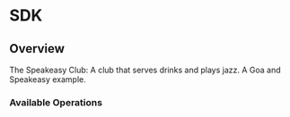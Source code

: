 # SDK


## Overview

The Speakeasy Club: A club that serves drinks and plays jazz. A Goa and Speakeasy example.

### Available Operations

